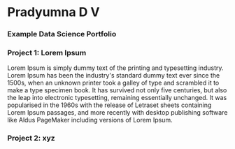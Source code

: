 # Pradyumna D V
### Example Data Science Portfolio

### Project 1: Lorem Ipsum

Lorem Ipsum is simply dummy text of the printing and typesetting industry. 
Lorem Ipsum has been the industry's standard dummy text ever since the 1500s, when an unknown printer took a galley of type and scrambled it to make a type specimen book. 
It has survived not only five centuries, but also the leap into electronic typesetting, remaining essentially unchanged. 
It was popularised in the 1960s with the release of Letraset sheets containing Lorem Ipsum passages, and more recently with desktop publishing software like Aldus PageMaker including versions of Lorem Ipsum.

### Project 2: xyz

